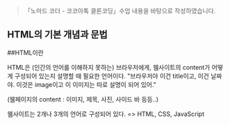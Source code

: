 > 「노마드 코더 - 코코아톡 클론코딩」수업 내용을 바탕으로 작성하였습니다.

HTML의 기본 개념과 문법
---------   
##HTML이란

HTML은 (인간의 언어를 이해하지 못하는) 브라우저에게, 웸사이트의 content가 어떻게 구성되어 있는지 설명할 때 필요한 언어이다.
"브라우저야 이건 title이고, 이건 날짜야. 이것은 image이고 이 이미지는 따로 설명이 되어 있어."

(웸페이지의 content : 이미지, 제목, 사진, 사이드 바 등등..)

웸사이트는 2개나 3개의 언어로 구성되어 있다.
=> HTML, CSS, JavaScript
